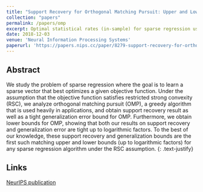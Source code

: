 ```yaml
---
title: "Support Recovery for Orthogonal Matching Pursuit: Upper and Lower bounds"
collection: "papers"
permalink: /papers/omp
excerpt: Optimal statistical rates (in-sample) for sparse regression using Orthogonal Matching Pursuit.
date: 2018-12-03
venue: 'Neural Information Processing Systems'
paperurl: 'https://papers.nips.cc/paper/8279-support-recovery-for-orthogonal-matching-pursuit-upper-and-lower-bounds'
---
```


Abstract
---
We study the problem of sparse regression where the goal is to learn a sparse vector that best optimizes a given objective function. Under the assumption that the objective function satisfies restricted strong convexity (RSC), we analyze orthogonal matching pursuit (OMP), a greedy algorithm that is used heavily in applications, and obtain support recovery result as well as a tight generalization error bound for OMP. Furthermore, we obtain lower bounds for OMP, showing that both our results on support recovery and generalization error are tight up to logarithmic factors. To the best of our knowledge, these support recovery and generalization bounds are the first such matching upper and lower bounds (up to logarithmic factors) for any sparse regression algorithm under the RSC assumption.
{: .text-justify}

Links
---
[NeurIPS publication](https://papers.nips.cc/paper/8279-support-recovery-for-orthogonal-matching-pursuit-upper-and-lower-bounds)
